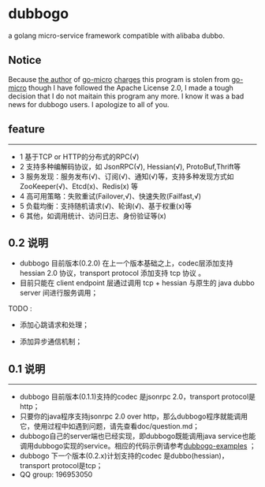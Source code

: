 # dubbogo

a golang micro-service framework compatible with alibaba dubbo. 

## Notice

Because [the author](https://github.com/asim) of [go-micro](https://github.com/micro/go-micro) [charges](https://github.com/AlexStocks/dubbogo/issues/) this program is stolen from [go-micro](https://github.com/micro/go-micro) though I have followed the Apache License 2.0, I made a tough decision that I do not maitain this program any more. I know it was a bad news for dubbogo users. I apologize to all of you. 

## feature
---
- 1 基于TCP or HTTP的分布式的RPC(√)
- 2 支持多种编解码协议，如 JsonRPC(√), Hessian(√), ProtoBuf,Thrift等
- 3 服务发现：服务发布(√)、订阅(√)、通知(√)等，支持多种发现方式如 ZooKeeper(√)、Etcd(x)、Redis(x) 等
- 4 高可用策略：失败重试(Failover,√)、快速失败(Failfast,√)
- 5 负载均衡：支持随机请求(√)、轮询(√)、基于权重(x)等
- 6 其他，如调用统计、访问日志、身份验证等(x)

## 0.2 说明

* dubbogo 目前版本(0.2.0) 在上一个版本基础之上，codec层添加支持 hessian 2.0 协议，transport protocol 添加支持 tcp 协议 。
* 目前只能在 client endpoint 层通过调用 tcp + hessian 与原生的 java dubbo server 间进行服务调用；



TODO :

* 添加心跳请求和处理；

* 添加异步通信机制；

  

## 0.1 说明 ##
---
* dubbogo 目前版本(0.1.1)支持的codec 是jsonrpc 2.0，transport protocol是http；
* 只要你的java程序支持jsonrpc 2.0 over http，那么dubbogo程序就能调用它，使用过程中如遇到问题，请先查看doc/question.md；
* dubbogo自己的server端也已经实现，即dubbogo既能调用java service也能调用dubbogo实现的service。相应的代码示例请参考[dubbogo-examples](https://github.com/AlexStocks/dubbogo-examples) ；
* dubbogo 下一个版本(0.2.x)计划支持的codec 是dubbo(hessian)，transport protocol是tcp；
* QQ group: 196953050

